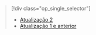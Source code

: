> [!div class="op_single_selector"]
> * [Atualização 2](../articles/storsimple/storsimple-restore-from-backup-set-u2.md)
> * [Atualização 1 e anterior](../articles/storsimple/storsimple-restore-from-backup-set.md)
> 
> 



<!--HONumber=Nov16_HO3-->


